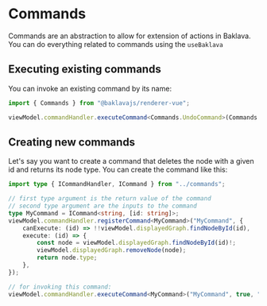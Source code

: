 <script setup>
import ApiLink from "../components/ApiLink.vue";
</script>

# Commands

Commands are an abstraction to allow for extension of actions in Baklava. You can do everything related to commands using the <ApiLink type="interfaces" module="@baklavajs/renderer-vue" name="ICommandHandler"><code>useBaklava</code></ApiLink>

## Executing existing commands

You can invoke an existing command by its name:

```ts
import { Commands } from "@baklavajs/renderer-vue";

viewModel.commandHandler.executeCommand<Commands.UndoCommand>(Commands.UNDO_COMMAND);
```

## Creating new commands

Let's say you want to create a command that deletes the node with a given id and returns its node type. You can create the command like this:

```ts
import type { ICommandHandler, ICommand } from "../commands";

// first type argument is the return value of the command
// second type argument are the inputs to the command
type MyCommand = ICommand<string, [id: string]>;
viewModel.commandHandler.registerCommand<MyCommand>("MyCommand", {
    canExecute: (id) => !!viewModel.displayedGraph.findNodeById(id),
    execute: (id) => {
        const node = viewModel.displayedGraph.findNodeById(id)!;
        viewModel.displayedGraph.removeNode(node);
        return node.type;
    },
});

// for invoking this command:
viewModel.commandHandler.executeCommand<MyCommand>("MyCommand", true, "myNodeId");
```
